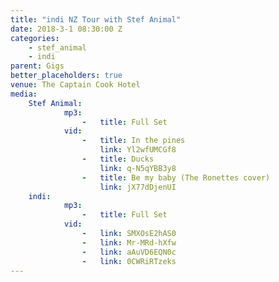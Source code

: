 ```yaml
---
title: "indi NZ Tour with Stef Animal"
date: 2018-3-1 08:30:00 Z
categories:
    - stef_animal
    - indi
parent: Gigs
better_placeholders: true
venue: The Captain Cook Hotel
media:
    Stef Animal:
            mp3:
                -   title: Full Set
            vid:
                -   title: In the pines
                    link: Yl2wfUMCGf8
                -   title: Ducks
                    link: q-N5qYBB3y8
                -   title: Be my baby (The Ronettes cover)
                    link: jX77dDjenUI
    indi:
            mp3:
                -   title: Full Set
            vid:
                -   link: SMXOsE2hAS0
                -   link: Mr-MRd-hXfw
                -   link: aAuVD6EQN0c
                -   link: 0CWRiRTzeks
---
```

